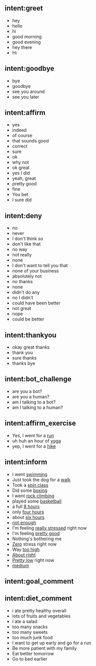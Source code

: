 ## intent:greet
- hey
- hello
- hi
- good morning
- good evening
- hey there
- Hi

## intent:goodbye
- bye
- goodbye
- see you around
- see you later

## intent:affirm
- yes
- indeed
- of course
- that sounds good
- correct
- sure
- ok
- why not
- ok great
- yes I did
- yeah, great
- pretty good
- fine
- You bet
- I sure did

## intent:deny
- no
- never
- I don't think so
- don't like that
- no way
- not really
- none
- I don't want to tell you that
- none of your business
- absolutely not
- no thanks
- none
- didn't do any
- no I didn't
- could have been better
- not great
- nope
- could be better

## intent:thankyou
- okay great thanks
- thank you
- sure thanks
- thanks bye

## intent:bot_challenge
- are you a bot?
- are you a human?
- am I talking to a bot?
- am I talking to a human?

## intent:affirm_exercise
- Yes, I went for a [run](exercise)
- uh huh an hour of [yoga](exercise)
- yep, I went for a [hike](exercise)

## intent:inform
- I went [swimming](exercise)
- Just took the dog for a [walk](exercise)
- Took a [spin class](exercise)
- Did some [boxing](exercise)
- I went [rock climbing](exercise)
- played some [basketball](exercise)
- a full [8 hours](sleep)
- only [four hours](sleep)
- about [six hours](sleep)
- [not enough](sleep)
- I'm feeling [really stressed](stress) right now
- I'm feeling [pretty good](stress)
- Nothing's bothering me
- [Zero](stress) stress right now
- Way [too high](stress)
- [About right](stress)
- [Pretty low](stress) right now
- [medium](stress)
  
## intent:goal_comment
  
## intent:diet_comment
- i ate pretty healthy overall
- lots of fruits and vegetables
- I ate a salad
- too many snacks
- too many sweets
- too much junk food
- I want to get up early and go for a run
- Be more patient with my family
- Eat better tomorrow
- Go to bed earlier
